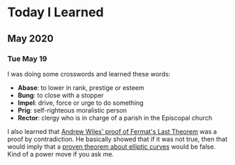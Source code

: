 # Today I Learned

## May 2020

### Tue May 19
I was doing some crosswords and learned these words:
- **Abase**: to lower in rank, prestige or esteem
- **Bung**: to close with a stopper
- **Impel**: drive, force or urge to do something
- **Prig**: self-righteous moralistic person
- **Rector**: clergy who is in charge of a parish in the Episcopal church

I also learned that [Andrew Wiles' proof of Fermat's Last Theorem](https://en.wikipedia.org/wiki/Wiles%27s_proof_of_Fermat%27s_Last_Theorem) was a proof by contradiction. He basically showed that if it was not true, then that would imply that a [proven theorem about elliptic curves](https://en.wikipedia.org/wiki/Modularity_theorem) would be false. Kind of a power move if you ask me.
